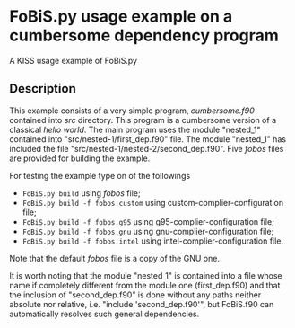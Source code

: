 # FoBiS.py usage example on a cumbersome dependency program

A KISS usage example of FoBiS.py

## Description

This example consists of a very simple program, _cumbersome.f90_ contained into _src_ directory. This program is a cumbersome version of a classical _hello world_. The main program uses the module "nested_1" contained into "src/nested-1/first_dep.f90" file. The module "nested_1" has included the file "src/nested-1/nested-2/second_dep.f90". Five _fobos_ files are provided for building the example.

For testing the example type on of the followings

+ `FoBiS.py build` using _fobos_ file;
+ `FoBiS.py build -f fobos.custom` using custom-complier-configuration file;
+ `FoBiS.py build -f fobos.g95` using g95-complier-configuration file;
+ `FoBiS.py build -f fobos.gnu` using gnu-complier-configuration file;
+ `FoBiS.py build -f fobos.intel` using intel-complier-configuration file.

Note that the default _fobos_ file is a copy of the GNU one.

It is worth noting that the module "nested_1" is contained into a file whose name if completely different from the module one (first_dep.f90) and that the inclusion of "second_dep.f90" is done without any paths neither absolute nor relative, i.e. "include 'second_dep.f90'", but FoBiS.f90 can automatically resolves such general dependencies.
